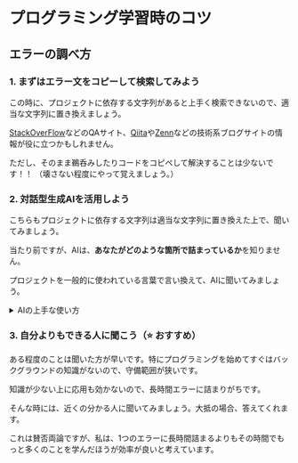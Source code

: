 # プログラミング学習時のコツ

## エラーの調べ方

### 1. まずはエラー文をコピーして検索してみよう
この時に、プロジェクトに依存する文字列があると上手く検索できないので、適当な文字列に置き換えましょう。

[StackOverFlow](https://stackoverflow.com/questions)などのQAサイト、[Qiita](https://qiita.com/)や[Zenn](https://zenn.dev/)などの技術系ブログサイトの情報が役に立つかもしれません。

ただし、そのまま鵜呑みしたりコードをコピペして解決することは少ないです！！
（壊さない程度にやって覚えましょう。）

### 2. 対話型生成AIを活用しよう
こちらもプロジェクトに依存する文字列は適当な文字列に置き換えた上で、聞いてみましょう。

当たり前ですが、AIは、**あなたがどのような箇所で詰まっているか**を知りません。

プロジェクトを一般的に使われている言葉で言い換えて、AIに聞いてみましょう。

<details>
<summary>AIの上手な使い方</summary>

- 最初に、どんなことをしてほしいのかを指示しましょう。（例：「Webアプリケーション開発をしています。相談に乗ってください。」）

- 自分が聞きたい言語、使っているライブラリとそのバージョンを教えましょう（例：Pythonのバージョンは3.10です。）

- プロンプトはmarkdown記法で書きましょう。（例：コードをプロンプトに含めたい場合は、「```」で囲む）

- 今、どんな状況で、どうしてほしいのかを明示しましょう。

- タスクは細分化しましょう。

</details>

### 3. 自分よりもできる人に聞こう（**⭐️ おすすめ**）
ある程度のことは聞いた方が早いです。特にプログラミングを始めてすぐはバックグラウンドの知識がないので、守備範囲が狭いです。

知識が少ない上に応用も効かないので、長時間エラーに詰まりがちです。

そんな時には、近くの分かる人に聞いてみましょう。大抵の場合、答えてくれます。

これは賛否両論ですが、私は、1つのエラーに長時間詰まるよりもその時間でもっと多くのことを学んだほうが効率が良いと考えています。